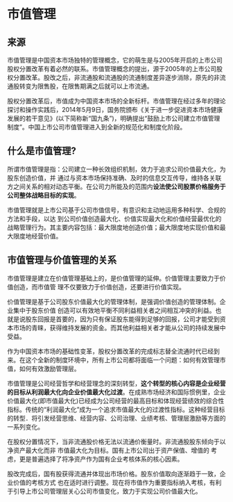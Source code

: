 # 市值管理 

## 来源
市值管理是中国资本市场独特的管理概念，它的萌生是与2005年开启的上市公司股权分置改革有着必然的联系。市值管理概念的提出，源于2005年的上市公司股权分置改革。股改之后，非流通股和流通股的流通制度差异逐步消除，原先的非流通股转变为限售股，在限售期满之后就可以上市流通。  

股权分置改革后，市值成为中国资本市场的全新标杆。市值管理在经过多年的理论探讨和操作实践后，2014年5月9日，国务院颁布《关于进一步促进资本市场健康发展的若干意见》(以下简称新“国九条”)，明确提出“鼓励上市公司建立市值管理制度”。中国上市公司市值管理进入到全新的规范化和制度化阶段。

## 什么是市值管理?
所谓市值管理是指：公司建立一种长效组织机制，效力于追求公司价值最大化，为股东创造价值，并
通过与资本市场保持准确、及时的信息交互传导，维持各关联方之间关系的相对动态平衡。在公司力所能及的范围内**设法使公司股票价格服务于公司整体战略目标的实现**。  

市值管理就是上市公司基于公司市值信号，有意识和主动地运用多种科学、合规的方法和手段，以达
到公司价值创造最大化、价值实现最大化和价值经营最优化的战略管理行为。其主要内容包括：最大限度地创造价值；最大限度地实现价值和最大限度地经营价值。

## 市值管理与价值管理的关系
市值管理是建立在价值管理基础上的，是价值管理的延伸。价值管理主要致力于价值创造，而市值管
理不仅要致力于价值创造，还要进行价值实现。  

价值管理是基于公司股东价值最大化的管理体制，是强调价值创造的管理体制。企业集中于股东价值
创造可以有效地平衡不同利益相关者之间相互冲突的利益。也就是说股东回报是首要的，因为只有保证股东能得到足够的回报，公司才能受到资本市场的青睐，获得维持发展的资金。而其他利益相关者才能从公司的持续发展中受益。


作为中国资本市场的基础性变革，股权分置改革的完成标志替全流通时代已经到来。在这个全新的制度环境中，所有上市公司都将面临一个问题：如何有效管理市值，如何有效激励管理层。  

市值管理是公司经营哲学和经营理念的深刻转型，**这个转型的核心内容是企业经营的目标从利润最大化向企业价值最大化过渡**。在成熟市场经济和国际惯例里，企业价值最大化(即市值最大化)已经成为公司经营的最高目标和体现经营绩效的综合性指标。传统的“利润最大化”成为一个追求市值最大化的过渡性指标。这种经营目标的转型．将引发经营思维、经营内容、公司治理、业绩考核、管理层激励等方面的一系列变化。  

在股权分置情况下，当非流通股价格无法以流通价衡量时。非流通股股东倾向于以净资产最大化而非
市值最大化为目标。国有上市公司出于资产保值、增值的 考虑，更是普遍选择了将净资产作为国有企业考核体系的核心因素。  

股改完成后，国有股获得流通并体现出市场价格。股东价值取向逐渐趋于一致，企业价值的考核方式
也在适时进行调整。现在将市值作为重要指标纳入考核，有利于引导上市公司管理层关心公司市值变化，致力于实现公司价值最大化。
